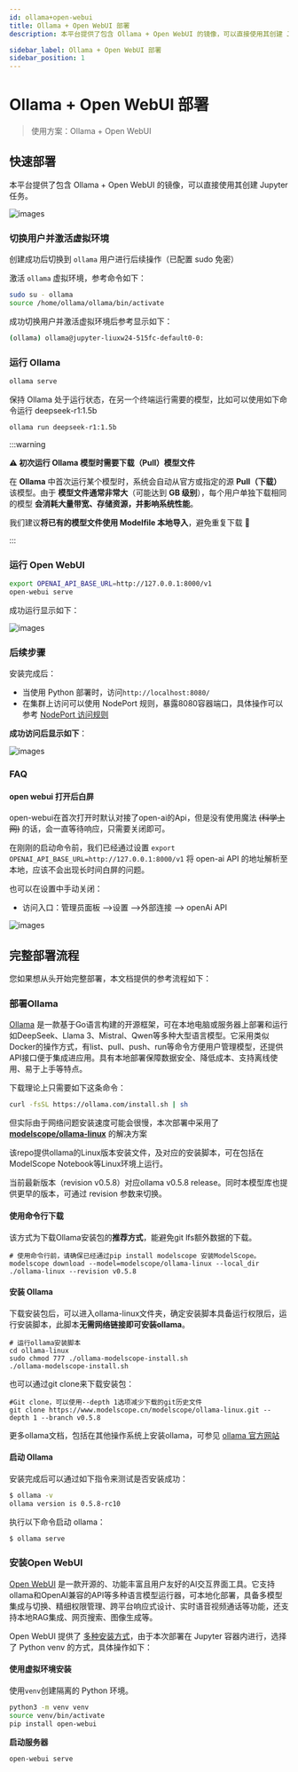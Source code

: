 ```yaml
---
id: ollama+open-webui
title: Ollama + Open WebUI 部署
description: 本平台提供了包含 Ollama + Open WebUI 的镜像，可以直接使用其创建 Jupyter 任务，快速部署属于您自己的DeepSeek🐋。

sidebar_label: Ollama + Open WebUI 部署
sidebar_position: 1
---
```


# Ollama + Open WebUI 部署

>  使用方案：Ollama + Open WebUI

## 快速部署

本平台提供了包含 Ollama + Open WebUI 的镜像，可以直接使用其创建 Jupyter 任务。

![images](./img/images.png)

### 切换用户并激活虚拟环境

创建成功后切换到 `ollama` 用户进行后续操作（已配置 sudo 免密）

激活 `ollama` 虚拟环境，参考命令如下：

```bash
sudo su - ollama
source /home/ollama/ollama/bin/activate
```

成功切换用户并激活虚拟环境后参考显示如下：

```bash
(ollama) ollama@jupyter-liuxw24-515fc-default0-0:
```

### 运行 Ollama

```bash
ollama serve
```

保持 Ollama 处于运行状态，在另一个终端运行需要的模型，比如可以使用如下命令运行 deepseek-r1:1.5b

```bash
ollama run deepseek-r1:1.5b
```

:::warning

**⚠️ 初次运行 Ollama 模型时需要下载（Pull）模型文件**  

在 **Ollama** 中首次运行某个模型时，系统会自动从官方或指定的源 **Pull（下载）** 该模型。由于 **模型文件通常非常大**（可能达到 **GB 级别**），每个用户单独下载相同的模型 **会消耗大量带宽、存储资源，并影响系统性能**。  

我们建议**将已有的模型文件使用 Modelfile 本地导入**，避免重复下载 🚀

:::

### 运行 Open WebUI

```bash
export OPENAI_API_BASE_URL=http://127.0.0.1:8000/v1
open-webui serve
```

成功运行显示如下：

![images](./img/openwebui-serve.png)


### 后续步骤

安装完成后：

- 当使用 Python 部署时，访问`http://localhost:8080/`
- 在集群上访问可以使用 NodePort 规则，暴露8080容器端口，具体操作可以参考 [NodePort 访问规则](../external-access/nodeport-rule.md)


**成功访问后显示如下**：

![images](./img/success.png)


### FAQ

#### open webui 打开后白屏


open-webui在首次打开时默认对接了open-ai的Api，但是没有使用魔法 ~~(科学上网)~~ 的话，会一直等待响应，只需要关闭即可。

在刚刚的启动命令前，我们已经通过设置 `export OPENAI_API_BASE_URL=http://127.0.0.1:8000/v1` 将 open-ai API 的地址解析至本地，应该不会出现长时间白屏的问题。

也可以在设置中手动关闭：

- 访问入口：管理员面板 -->设置 -->外部连接 --> openAi API

![images](./img/openai-api.png)

## 完整部署流程

您如果想从头开始完整部署，本文档提供的参考流程如下：

### 部署Ollama 

[Ollama](https://ollama.com/) 是一款基于Go语言构建的开源框架，可在本地电脑或服务器上部署和运行如DeepSeek、Llama 3、Mistral、Qwen等多种大型语言模型。它采用类似Docker的操作方式，有list、pull、push、run等命令方便用户管理模型，还提供API接口便于集成进应用。具有本地部署保障数据安全、降低成本、支持离线使用、易于上手等特点。

下载理论上只需要如下这条命令：

```bash
curl -fsSL https://ollama.com/install.sh | sh
```

但实际由于网络问题安装速度可能会很慢，本次部署中采用了 [**modelscope/ollama-linux**](https://modelscope.cn/models/modelscope/ollama-linux) 的解决方案 

该repo提供ollama的Linux版本安装文件，及对应的安装脚本，可在包括在ModelScope Notebook等Linux环境上运行。


当前最新版本（revision v0.5.8）对应ollama v0.5.8 release。同时本模型库也提供更早的版本，可通过 revision 参数来切换。

#### 使用命令行下载

该方式为下载Ollama安装包的**推荐方式**，能避免git lfs额外数据的下载。

```
# 使用命令行前，请确保已经通过pip install modelscope 安装ModelScope。
modelscope download --model=modelscope/ollama-linux --local_dir ./ollama-linux --revision v0.5.8
```

#### 安装 Ollama

下载安装包后，可以进入ollama-linux文件夹，确定安装脚本具备运行权限后，运行安装脚本，此脚本**无需网络链接即可安装ollama**。

```
# 运行ollama安装脚本
cd ollama-linux
sudo chmod 777 ./ollama-modelscope-install.sh
./ollama-modelscope-install.sh
```

也可以通过git clone来下载安装包：

```
#Git clone，可以使用--depth 1选项减少下载的git历史文件
git clone https://www.modelscope.cn/modelscope/ollama-linux.git --depth 1 --branch v0.5.8
```

更多ollama文档，包括在其他操作系统上安装ollama，可参见 [ollama 官方网站](https://ollama.com/)

#### 启动 Ollama 

安装完成后可以通过如下指令来测试是否安装成功：

```bash
$ ollama -v
ollama version is 0.5.8-rc10
```

执行以下命令启动 ollama：

```bash
$ ollama serve
```

### 安装Open WebUI

[Open WebUI](https://openwebui.com/) 是一款开源的、功能丰富且用户友好的AI交互界面工具。它支持ollama和OpenAI兼容的API等多种语言模型运行器，可本地化部署，具备多模型集成与切换、精细权限管理、跨平台响应式设计、实时语音视频通话等功能，还支持本地RAG集成、网页搜索、图像生成等。

Open WebUI 提供了 [多种安装方式](https://docs.openwebui.com/getting-started/)，由于本次部署在 Jupyter 容器内进行，选择了 Python venv 的方式，具体操作如下：

#### 使用虚拟环境安装

使用`venv`创建隔离的 Python 环境。

```bash
python3 -m venv venv
source venv/bin/activate
pip install open-webui
```

**启动服务器**

```bash
open-webui serve
```

